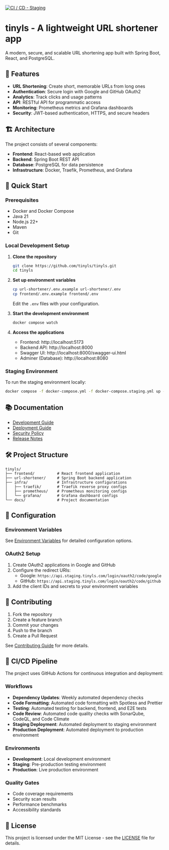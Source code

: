 [![CI / CD - Staging](https://github.com/tinyls/tinyls/actions/workflows/deploy-staging.yml/badge.svg?branch=deployment%2Fstaging)](https://github.com/tinyls/tinyls/actions/workflows/deploy-staging.yml)

# tinyls - A lightweight URL shortener app

A modern, secure, and scalable URL shortening app built with Spring Boot, React, and PostgreSQL.

## 🌟 Features

- **URL Shortening**: Create short, memorable URLs from long ones
- **Authentication**: Secure login with Google and GitHub OAuth2
- **Analytics**: Track clicks and usage patterns
- **API**: RESTful API for programmatic access
- **Monitoring**: Prometheus metrics and Grafana dashboards
- **Security**: JWT-based authentication, HTTPS, and secure headers

## 🏗️ Architecture

The project consists of several components:

- **Frontend**: React-based web application
- **Backend**: Spring Boot REST API
- **Database**: PostgreSQL for data persistence
- **Infrastructure**: Docker, Traefik, Prometheus, and Grafana

## 🚀 Quick Start

### Prerequisites

- Docker and Docker Compose
- Java 21
- Node.js 22+
- Maven
- Git

### Local Development Setup

1. **Clone the repository**

   ```bash
   git clone https://github.com/tinyls/tinyls.git
   cd tinyls
   ```

2. **Set up environment variables**

   ```bash
   cp url-shortener/.env.example url-shortener/.env
   cp frontend/.env.example frontend/.env
   ```

   Edit the `.env` files with your configuration.

3. **Start the development environment**

   ```bash
   docker compose watch
   ```

4. **Access the applications**
   - Frontend: http://localhost:5173
   - Backend API: http://localhost:8000
   - Swagger UI: http://localhost:8000/swagger-ui.html
   - Adminer (Database): http://localhost:8080

### Staging Environment

To run the staging environment locally:

```bash
docker compose -f docker-compose.yml -f docker-compose.staging.yml up -d
```

## 📚 Documentation

- [Development Guide](docs/development.md)
- [Deployment Guide](docs/deployment.md)
- [Security Policy](SECURITY.md)
- [Release Notes](release-notes.md)

## 🛠️ Project Structure

```
tinyls/
├── frontend/          # React frontend application
├── url-shortener/     # Spring Boot backend application
├── infra/             # Infrastructure configurations
│   ├── traefik/       # Traefik reverse proxy configs
│   ├── prometheus/    # Prometheus monitoring configs
│   └── grafana/       # Grafana dashboard configs
└── docs/              # Project documentation
```

## 🔧 Configuration

### Environment Variables

See [Environment Variables](docs/environment-variables.md) for detailed configuration options.

### OAuth2 Setup

1. Create OAuth2 applications in Google and GitHub
2. Configure the redirect URIs:
   - Google: `https://api.staging.tinyls.com/login/oauth2/code/google`
   - GitHub: `https://api.staging.tinyls.com/login/oauth2/code/github`
3. Add the client IDs and secrets to your environment variables

## 🤝 Contributing

1. Fork the repository
2. Create a feature branch
3. Commit your changes
4. Push to the branch
5. Create a Pull Request

See [Contributing Guide](CONTRIBUTING.md) for more details.

## 🔄 CI/CD Pipeline

The project uses GitHub Actions for continuous integration and deployment:

### Workflows

- **Dependency Updates**: Weekly automated dependency checks
- **Code Formatting**: Automated code formatting with Spotless and Prettier
- **Testing**: Automated testing for backend, frontend, and E2E tests
- **Code Review**: Automated code quality checks with SonarQube, CodeQL, and Code Climate
- **Staging Deployment**: Automated deployment to staging environment
- **Production Deployment**: Automated deployment to production environment

### Environments

- **Development**: Local development environment
- **Staging**: Pre-production testing environment
- **Production**: Live production environment

### Quality Gates

- Code coverage requirements
- Security scan results
- Performance benchmarks
- Accessibility standards

## 📝 License

This project is licensed under the MIT License - see the [LICENSE](LICENSE) file for details.

